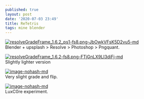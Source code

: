 ```yaml
---
published: true
layout: post
date: '2020-07-03 23:49'
title: ReTetris
tags: mine blender 
---
```

[![resolveGradeFrame_1.6.2_ps1-fs8.png-JbOwkVFsK5D2vu5-md](https://images.weserv.nl/?url=https://i.imgur.com/uWE78VGl.png)](https://images.weserv.nl/?url=https://i.imgur.com/uWE78VG.png)    
Blender + upsplash > Resolve > Photoshop > Pngquant.

[![resolveGradeFrame_1.6.2-fs8.png-FTjGnLX9LI3diFj-md](https://images.weserv.nl/?url=https://i.imgur.com/jyDkZ0Yl.png)](https://images.weserv.nl/?url=https://i.imgur.com/jyDkZ0Y.png)  
Slightly lighter version

[![image-nohash-md](https://images.weserv.nl/?url=https://i.imgur.com/OyUsYEc.jpg)](https://images.weserv.nl/?url=https://i.imgur.com/rrvtfS3.png)  
Very slight grade and flip.

[![image-nohash-md](https://images.weserv.nl/?url=https://i.imgur.com/xObavUtl.jpg)](https://images.weserv.nl/?url=https://i.imgur.com/xObavUt.jpg)  
LuxC0re experiment.

